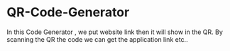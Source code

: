 # QR-Code-Generator
In this Code Generator , we put website link then it will show in the QR. By scanning the QR the code we can get the application link etc..
